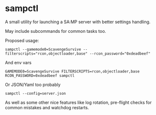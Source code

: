 # sampctl

A small utility for launching a SA:MP server with better settings handling.

May include subcommands for common tasks too.

Proposed usage:

`sampctl --gamemode0=ScavengeSurvive --filterscripts="rcon,objectloader,base" --rcon_password="0xdeadbeef"`

And env vars

`GAMEMODE0=ScavengeSurvive FILTERSCRIPTS=rcon,objectloader,base RCON_PASSWORD=0xdeadbeef sampctl`

Or JSON/Yaml too probably

`sampctl --config=server.json`

As well as some other nice features like log rotation, pre-flight checks for common mistakes and watchdog restarts.
